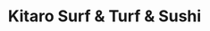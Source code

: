---
layout: place
title: "Kitaro Surf & Turf & Sushi"
permalink: /indiana/munster/kitaro-surf-turf-sushi.html
stateAbbr: IN
stateName: Indiana
cityName: Munster
place_id: ChIJ64EkzK_hEYgRBx9J1vuxOMc
photos:
  - name: >-
      places/ChIJ64EkzK_hEYgRBx9J1vuxOMc/photos/AeeoHcKsOjCOo4M7wjWFQoZ13WCU6GSpoLi53-DsGbAtccfbvfPGv64ObUkOf2fFjixU9Ox_S1MeOC8-F1sd64pyPdlOmM0d-tkXELMwP5kUpYkyE5Nxo-_kjWq1e1EvLTQWXpHl2sYIQzZlzhy-wo5JF-LpzLvvI_hH7ywVGCFXfdH7DyjQHCXEKm6QEXjqGk2VZl6Bdfhdu-u-wN_f_sK5VzKEcO29tP7c3uISrrKRCo-PHFaYHGXrTM10I89hAkrxnj64hwY0h-otHVsF9Ij9TJg-Y82vc4-9oKp0X5mmIsF-YQ
    widthPx: 4032
    heightPx: 3024
    authorAttributions:
      - displayName: Kitaro Surf & Turf & Sushi
        uri: https://maps.google.com/maps/contrib/112648671236993143682
        photoUri: >-
          https://lh3.googleusercontent.com/a-/ALV-UjUCrsxVpUXufGHGlAsmtjAp_O_qrd4g4ArUL-g2OEr7eUJXXhis=s100-p-k-no-mo
    flagContentUri: >-
      https://www.google.com/local/imagery/report/?cb_client=maps_api_places.places_api&image_key=!1e10!2sAF1QipOb9tVv34Cp5uR466uTQK1Om7PT77yf9QVMhLz7&hl=en-US
    googleMapsUri: >-
      https://www.google.com/maps/place//data=!3m4!1e2!3m2!1sAF1QipOb9tVv34Cp5uR466uTQK1Om7PT77yf9QVMhLz7!2e10!4m2!3m1!1s0x8811e1afcc2481eb:0xc738b1fbd6491f07
  - name: >-
      places/ChIJ64EkzK_hEYgRBx9J1vuxOMc/photos/AeeoHcJgtioD5vvJ0wbj7N8Qt1uOumS4B_4iRmNX6_i0LtJJDc35GZksLqW9qL5FiOw4O9BY_1MmTOTAsHJ_dfWJcgHmEGj2CCqwtiXiO0LZ60drNCsELMdLaQk7IupXGMX7aCULp5PeS0qf01B2TuoIxT9jjVrXDC_luVSOGyZhKxXXUmgeo24NPSWGN8yA2Z8zJ54CatblFa1WZChPiiCYVD9AhKomhohempMPos7GjhTNIu-vK9wyGKPBENsz1G72yh-fOsMy4mDjeNG9jMJt_Oaobo_638rXBQ6lCQy_rvJpGw
    widthPx: 4032
    heightPx: 3024
    authorAttributions:
      - displayName: Kitaro Surf & Turf & Sushi
        uri: https://maps.google.com/maps/contrib/112648671236993143682
        photoUri: >-
          https://lh3.googleusercontent.com/a-/ALV-UjUCrsxVpUXufGHGlAsmtjAp_O_qrd4g4ArUL-g2OEr7eUJXXhis=s100-p-k-no-mo
    flagContentUri: >-
      https://www.google.com/local/imagery/report/?cb_client=maps_api_places.places_api&image_key=!1e10!2sAF1QipPqTvtVSl1N7bnUQq0-kqEbio1x_lZCgLIRBlcD&hl=en-US
    googleMapsUri: >-
      https://www.google.com/maps/place//data=!3m4!1e2!3m2!1sAF1QipPqTvtVSl1N7bnUQq0-kqEbio1x_lZCgLIRBlcD!2e10!4m2!3m1!1s0x8811e1afcc2481eb:0xc738b1fbd6491f07
  - name: >-
      places/ChIJ64EkzK_hEYgRBx9J1vuxOMc/photos/AeeoHcIPz8SX3TAcOLxQuTKvk7l_0vMJoKgkMx6LRghHvzUPa4f5Tp_632QDUeZrY5DvKUbb_gqMcaTWC771zI26HCcx5JDuynRFc7TBiy6z0Ci-tsc7hH15V0cx7Fg_J3Y7Mla0WvRk85R5YXN4zGEwOnsMCxziQLe1XOuji3q6NZb2srN5OsCPyOTWxd8ra3QjUi0sDADgHO5so7OoZjWggQEPpYpEXy6zeEC_fDZYi8Vefa1XPsTgFALAMRY1u37P0ahD5NS-cAZrgDc7kqVrbLWAA77emdkaF1ng2jqy0k2o3SJlY8WK7lZ-CsFxkkSAaG29LhENelguOnaa3DvfiEKgmrkraPhEZk9vbLZYSJCdUSbiG_8W0sTF9XFKCRJ02997GlVCKcQsqnrCEx4DHDqt0vCjvzlPCUb7yicMcXQUdnI
    widthPx: 4032
    heightPx: 1816
    authorAttributions:
      - displayName: Anica F
        uri: https://maps.google.com/maps/contrib/102020492312211304136
        photoUri: >-
          https://lh3.googleusercontent.com/a/ACg8ocKXSfpQVbil2ATFoQ9PPjBxE0pTANLGHPuiXJcqeebEinH0OFcP=s100-p-k-no-mo
    flagContentUri: >-
      https://www.google.com/local/imagery/report/?cb_client=maps_api_places.places_api&image_key=!1e10!2sCIHM0ogKEICAgMDw4umWnAE&hl=en-US
    googleMapsUri: >-
      https://www.google.com/maps/place//data=!3m4!1e2!3m2!1sCIHM0ogKEICAgMDw4umWnAE!2e10!4m2!3m1!1s0x8811e1afcc2481eb:0xc738b1fbd6491f07
  - name: >-
      places/ChIJ64EkzK_hEYgRBx9J1vuxOMc/photos/AeeoHcKd5VeaLG3gtnmiPEg7rOCIf3cRlWfTLh4UsjGkfMFXjp9qX5nS0SUJ3o3DOF9W_IqnhnoMMHW9pU3btmP1xW0z02WatdbNWvzbFgYYGMqNjxQ4K9Y_K71UYQIz5xaX3stCgBIsoGkK1LZQyrGVbrK_VVXcEr6vbi8RwkQuXJf3q6ygFBrz1TbDJ54GUndKrWn3U0HiiprGUGB3PcD7jEOrdrWc_hx1I-CxTfIPFTlZ30U8C_leEATH7T7UpuJZWuYIL3JK0MHstggT7TDt0qQ2wQRyA8MRl4i8Vz1Gk4N2V4tolWKAooUFXZH6VNac8DX4OIf9h_rtZgsZgjg3JexZGQGfEhcHAmv81ggbvcirkjgzajUQVTn28a7nVX2pEuAzrDKWYN1iUNAHoCKKixx2BA2sbt--kIb-j3Ibrqg
    widthPx: 1079
    heightPx: 1406
    authorAttributions:
      - displayName: Lauren Thiel
        uri: https://maps.google.com/maps/contrib/103541084655900769063
        photoUri: >-
          https://lh3.googleusercontent.com/a-/ALV-UjUqpYeXEC7TW8ANrs0RngYPozIBP3XzB5B_1vj5OA1XRBjNfS_-og=s100-p-k-no-mo
    flagContentUri: >-
      https://www.google.com/local/imagery/report/?cb_client=maps_api_places.places_api&image_key=!1e10!2sCIHM0ogKEICAgIDhpdawSg&hl=en-US
    googleMapsUri: >-
      https://www.google.com/maps/place//data=!3m4!1e2!3m2!1sCIHM0ogKEICAgIDhpdawSg!2e10!4m2!3m1!1s0x8811e1afcc2481eb:0xc738b1fbd6491f07
  - name: >-
      places/ChIJ64EkzK_hEYgRBx9J1vuxOMc/photos/AeeoHcLVZCj52GnLLGjhmB19qanX4BEfSB8fojoBPxodLWwa3rYA_tZ1b3qL0UYIECtfve96XSUwzxWAjoPTNG__RHWkW5G4DVeSkry9S8hnzSDRMjMvj631jp7G1Sobg_FreYfhaTKQWeKSYjLLgoVtGBhFwuMsCGwTgNxTdHqMxZy3-MyNUeSuPZa4z2rUoF5U8urEkAvkH-ygZ-3HV0CerjJ4HTDeju0cRVHO_UnLAxj6W0n-cyDOPlBojSW0Su2Y6iO2Vcvc38l8j_KFiq4p_OUriNRcsLmpZ9Mn-Cwi3Q6m3A
    widthPx: 4032
    heightPx: 3024
    authorAttributions:
      - displayName: Kitaro Surf & Turf & Sushi
        uri: https://maps.google.com/maps/contrib/112648671236993143682
        photoUri: >-
          https://lh3.googleusercontent.com/a-/ALV-UjUCrsxVpUXufGHGlAsmtjAp_O_qrd4g4ArUL-g2OEr7eUJXXhis=s100-p-k-no-mo
    flagContentUri: >-
      https://www.google.com/local/imagery/report/?cb_client=maps_api_places.places_api&image_key=!1e10!2sAF1QipOhZbsGWUAc9bLHzIXLhqkHDUr9jXS8nHeaK-S5&hl=en-US
    googleMapsUri: >-
      https://www.google.com/maps/place//data=!3m4!1e2!3m2!1sAF1QipOhZbsGWUAc9bLHzIXLhqkHDUr9jXS8nHeaK-S5!2e10!4m2!3m1!1s0x8811e1afcc2481eb:0xc738b1fbd6491f07
  - name: >-
      places/ChIJ64EkzK_hEYgRBx9J1vuxOMc/photos/AeeoHcIgPMqRRJV--jbx4yVCRs1Dxw1mmSszj8-bHX9KDNSGAYmojW7_hDgE8kKMR9nHfFJA5Rr1Rk_SIBYFphXAEaR_DaJ3nhB4j5DUcFigCLmgjNSvJVX2ZkbinQ29HoEOm4meJqIXBxrMgHz08_QAReKt2O0ReQ_Kfjh8y65e10XdUuK8uxXl64pH3aQTwRijr7ZnwsU9ocFAbxGGkFoqx-FMQ7ZfAn-OqMRDla6aRCJJalzcsM-wV5-fIzayryOI08uiisc7H0K7D6Dyq8jeqVKaDzwR8Jk5KrUivH9_UzkKdw
    widthPx: 4032
    heightPx: 3024
    authorAttributions:
      - displayName: Kitaro Surf & Turf & Sushi
        uri: https://maps.google.com/maps/contrib/112648671236993143682
        photoUri: >-
          https://lh3.googleusercontent.com/a-/ALV-UjUCrsxVpUXufGHGlAsmtjAp_O_qrd4g4ArUL-g2OEr7eUJXXhis=s100-p-k-no-mo
    flagContentUri: >-
      https://www.google.com/local/imagery/report/?cb_client=maps_api_places.places_api&image_key=!1e10!2sAF1QipNUR-XB_SKVWpyLowHlUQpAQKISynFIlWy09kzL&hl=en-US
    googleMapsUri: >-
      https://www.google.com/maps/place//data=!3m4!1e2!3m2!1sAF1QipNUR-XB_SKVWpyLowHlUQpAQKISynFIlWy09kzL!2e10!4m2!3m1!1s0x8811e1afcc2481eb:0xc738b1fbd6491f07
  - name: >-
      places/ChIJ64EkzK_hEYgRBx9J1vuxOMc/photos/AeeoHcI88aZGk-xYq1NIEXrc1453bp6T6wlD35nC4FAo9Z7U9fVO-9aecgu61ptbt7FXV8sucj67BU02uGP8FTlY8xVO8XnW-DRArXdP8BJmEv9vrE8EkDx8XVPRwRrrqaRg6WWGNPLeWkoLxxvcqagcFvGLFoSAi8O9a3JQWUGuxHnMv_DtqYbuyGJpIBPo6TM7EIoKCphjSwCgh15QJRb0QGlkKY3niDYt7NPgaTHi9uZgLqtipuWBuDdcF9VZVIA2ryXI_6Dmgid2_bjAfp5qJLahcCrpUl8aRQqg_rMM_sMZB9C-61QdLh5AchdxPIByYog7qI9ajOBNTYfvirig-Yld5CyanhaR9RHJPOtNgnLL1nv4bXRpboBa-vHrlLe_qGFNcSzGF_xl2WMCZv-XMRQr83inFD08_sXHH5XeAqbTGw
    widthPx: 1242
    heightPx: 2208
    authorAttributions:
      - displayName: Rachel Nesbitt
        uri: https://maps.google.com/maps/contrib/112661027684491736112
        photoUri: >-
          https://lh3.googleusercontent.com/a-/ALV-UjWaV3w1yhl-F0x5GBjLNnekbvRM7OhFQva-JjEiSIk9nnlQzpljYA=s100-p-k-no-mo
    flagContentUri: >-
      https://www.google.com/local/imagery/report/?cb_client=maps_api_places.places_api&image_key=!1e10!2sCIHM0ogKEICAgMCIzOHycQ&hl=en-US
    googleMapsUri: >-
      https://www.google.com/maps/place//data=!3m4!1e2!3m2!1sCIHM0ogKEICAgMCIzOHycQ!2e10!4m2!3m1!1s0x8811e1afcc2481eb:0xc738b1fbd6491f07
  - name: >-
      places/ChIJ64EkzK_hEYgRBx9J1vuxOMc/photos/AeeoHcIEuFgh0Ygfh4fAjWyCL-1wv3mICkooh9Qj-6NyJmQKG9D1--H3e9LyYkffujuyCfyMVXKTK-KuqB7emV1ed-OYrAJ3KDphSndDT0rXBt7ujxJJmibJVnTh2e-WSIdsWOdSanlbZjtJ72T-rrfWGoleLu-vi95lmTuT9AcdHtMZFkuZQFfba6rfOWyUyRpKczSo7JqFcQAMGVtrr4w-xAZC5RGjpsZz7dmZxqC5H0AfjPOXSNnlhjYbXVz2M2mvHDvJ1wwb5M64pUyYnAHTrTH1fyYuz4PRscdX9MA0NJrXULO2CIQGeGkJWANmr5b2ySeBcDV95WZD3spvH7VIeuoqLJsVA_vySM5yfKg6gXWWTjHVKFMlbC0-dxB5YyiUCHWiiA1jIDMH_0Ed8j4-2lq4mmCBJkvNoTadSrZYwYYY2Mc
    widthPx: 3024
    heightPx: 4032
    authorAttributions:
      - displayName: Gonz Herz
        uri: https://maps.google.com/maps/contrib/104681468251938831648
        photoUri: >-
          https://lh3.googleusercontent.com/a/ACg8ocKgAZZtCoWCoasNcfpNH_VbCxHMzTYBHHGvcsuDCKcPAq6meQ=s100-p-k-no-mo
    flagContentUri: >-
      https://www.google.com/local/imagery/report/?cb_client=maps_api_places.places_api&image_key=!1e10!2sCIHM0ogKEICAgIDhlb-Q1QE&hl=en-US
    googleMapsUri: >-
      https://www.google.com/maps/place//data=!3m4!1e2!3m2!1sCIHM0ogKEICAgIDhlb-Q1QE!2e10!4m2!3m1!1s0x8811e1afcc2481eb:0xc738b1fbd6491f07
  - name: >-
      places/ChIJ64EkzK_hEYgRBx9J1vuxOMc/photos/AeeoHcIDkYILGSMjypE4lDbseRBT_41liPths3E-eMVlaAQHOKpyJINApftobPGuJeYZqnZljwpLV_sS9RntAn59vOId6JZ4gJ2UwhXzvJZXxr8_Z54AMZt3kATKV09OBiFF0XjATeJPkbp51FB4ZX92YcFnXhGD3_4op_5dhRN7bBRnRZCCVvSG1jEt6LIV_KDWo3G2vPCc4PIAfZaFiUSzhwIju0fvaTz7g0_wJzPC0jWKsq3uDWBQky1RkOothIovgnKURXoXwofS_btSdm7elA5d6Fv8cbX8OW9Khai085-ZBWkxBVf5wdq_j7P6Rb__G_OOgDS8TClXu1k_vD2WWzjbykdPNxKR4W9bFl3AF59LmE4r57zIaWGQpDgormqwk_XyXWxmNe8dc_zoMxieZ5QDO4T3VFyfe2y9u1oWkwmY-Q
    widthPx: 4032
    heightPx: 1816
    authorAttributions:
      - displayName: Anica F
        uri: https://maps.google.com/maps/contrib/102020492312211304136
        photoUri: >-
          https://lh3.googleusercontent.com/a/ACg8ocKXSfpQVbil2ATFoQ9PPjBxE0pTANLGHPuiXJcqeebEinH0OFcP=s100-p-k-no-mo
    flagContentUri: >-
      https://www.google.com/local/imagery/report/?cb_client=maps_api_places.places_api&image_key=!1e10!2sCIHM0ogKEICAgMDw4umWfA&hl=en-US
    googleMapsUri: >-
      https://www.google.com/maps/place//data=!3m4!1e2!3m2!1sCIHM0ogKEICAgMDw4umWfA!2e10!4m2!3m1!1s0x8811e1afcc2481eb:0xc738b1fbd6491f07
  - name: >-
      places/ChIJ64EkzK_hEYgRBx9J1vuxOMc/photos/AeeoHcIhiDwGctlKu2xWqLL8p9m2ZlwaWgidClCdBmJAoT0VqatNgFsHpBvsMt13MShvQqpoVaSHBTNT7RDgP-exayZPl-TPNsKtkXQMV1QuUYEwJy9Zf0L_pB6oWFIyduo29__m_n_MWL2FKbMC9Z0MjQ7LqHuz4VHUuLLwkUtnpG1o7K9SbvWUgHDbMF-175ZHKRxwt8b0HCOcTbZUja8VVjDiDBEs203KParl4LuiB9uzCxbFShb8uYQ3kyrO0yiThGGIfU4qsf29tErF2yZNBhoiZ7M-LieQ0uXH7e9-EUeKij1NMTHxccTrcDEFldv35yaUpPpDS_9HAzmM8QYHgFSPrWm7ylz7m8emADir2hcy98ZzpAzhM5IF3QmUA5N9zKOTzBsHgbbLhviYH8qjs9wFkYZHN37LtWEhlcxUge96xzk
    widthPx: 3024
    heightPx: 4032
    authorAttributions:
      - displayName: Deborah Turner
        uri: https://maps.google.com/maps/contrib/110814295617808929933
        photoUri: >-
          https://lh3.googleusercontent.com/a-/ALV-UjXcpZfnuCZ3gR7-jXhVk9h-ReEX-p-OOWbctn1Tn3-LeLt0mRHuQw=s100-p-k-no-mo
    flagContentUri: >-
      https://www.google.com/local/imagery/report/?cb_client=maps_api_places.places_api&image_key=!1e10!2sCIHM0ogKEICAgICh94eXzAE&hl=en-US
    googleMapsUri: >-
      https://www.google.com/maps/place//data=!3m4!1e2!3m2!1sCIHM0ogKEICAgICh94eXzAE!2e10!4m2!3m1!1s0x8811e1afcc2481eb:0xc738b1fbd6491f07
address: 9625 Calumet Ave Ste A, Munster, IN 46321, USA
street: 9625 Calumet Ave Ste A
city: Munster
state: IN
zip: '46321'
country: USA
neighborhood: null
latitude: '41.538262'
longitude: '-87.508689'
accessibility_options:
  wheelchairAccessibleParking: true
  wheelchairAccessibleEntrance: true
  wheelchairAccessibleRestroom: true
  wheelchairAccessibleSeating: true
business_status: OPERATIONAL
name: Kitaro Surf & Turf & Sushi
google_maps_links:
  directionsUri: >-
    https://www.google.com/maps/dir//''/data=!4m7!4m6!1m1!4e2!1m2!1m1!1s0x8811e1afcc2481eb:0xc738b1fbd6491f07!3e0
  placeUri: https://maps.google.com/?cid=14355419507433479943
  writeAReviewUri: >-
    https://www.google.com/maps/place//data=!4m3!3m2!1s0x8811e1afcc2481eb:0xc738b1fbd6491f07!12e1
  reviewsUri: >-
    https://www.google.com/maps/place//data=!4m4!3m3!1s0x8811e1afcc2481eb:0xc738b1fbd6491f07!9m1!1b1
  photosUri: >-
    https://www.google.com/maps/place//data=!4m3!3m2!1s0x8811e1afcc2481eb:0xc738b1fbd6491f07!10e5
primary_type: Japanese Restaurant
opening_hours:
  regular: null
  current: null
secondary_opening_hours:
  regular:
    weekdayDescriptions: null
    type: null
  current:
    weekdayDescriptions: null
    type: null
phone: (219) 301-5090
price_level: PRICE_LEVEL_EXPENSIVE
price_range: null
rating: '4.3'
rating_count: 1251
website: https://www.kitarosurfandturf.com/
description: null
reviews: null
parking_options: null
payment_options: null
allow_dogs: null
curbside_pickup: null
delivery: null
dine_in: null
good_for_children: null
good_for_groups: null
good_for_sports: null
live_music: null
menu_for_children: null
outdoor_seating: null
reservable: null
restroom: null
serves_beer: null
serves_breakfast: null
serves_brunch: null
serves_cocktails: null
serves_coffee: null
serves_dinner: null
serves_dessert: null
serves_lunch: null
serves_vegetarian_food: null
serves_wine: null
takeout: null

---